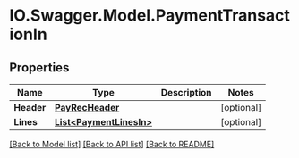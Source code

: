 # IO.Swagger.Model.PaymentTransactionIn
## Properties

Name | Type | Description | Notes
------------ | ------------- | ------------- | -------------
**Header** | [**PayRecHeader**](PayRecHeader.md) |  | [optional] 
**Lines** | [**List&lt;PaymentLinesIn&gt;**](PaymentLinesIn.md) |  | [optional] 

[[Back to Model list]](../README.md#documentation-for-models) [[Back to API list]](../README.md#documentation-for-api-endpoints) [[Back to README]](../README.md)

